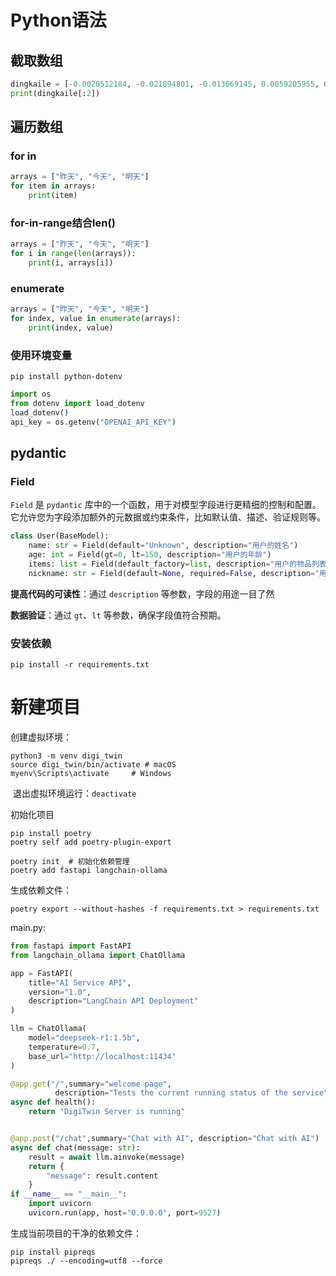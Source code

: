 # Python语法

## 截取数组

```python
dingkaile = [-0.0020512184, -0.021894801, -0.013669145, 0.0059205955, 0.023970932]
print(dingkaile[:2])
```

## 遍历数组

### for in

```python
arrays = ["昨天", "今天", "明天"]  
for item in arrays:  
    print(item)  
```

### for-in-range结合len()

```python
arrays = ["昨天", "今天", "明天"]  
for i in range(len(arrays)):  
    print(i, arrays[i])  
```

### enumerate

```python
arrays = ["昨天", "今天", "明天"]  
for index, value in enumerate(arrays):  
    print(index, value)  
```

### 使用环境变量

```
pip install python-dotenv
```

```python
import os
from dotenv import load_dotenv
load_dotenv()
api_key = os.getenv("OPENAI_API_KEY")
```



## pydantic

### Field

`Field` 是 `pydantic` 库中的一个函数，用于对模型字段进行更精细的控制和配置。它允许您为字段添加额外的元数据或约束条件，比如默认值、描述、验证规则等。

````python
class User(BaseModel):
    name: str = Field(default="Unknown", description="用户的姓名")
    age: int = Field(gt=0, lt=150, description="用户的年龄")
    items: list = Field(default_factory=list, description="用户的物品列表")
    nickname: str = Field(default=None, required=False, description="用户的昵称")
````

**提高代码的可读性**：通过 `description` 等参数，字段的用途一目了然

**数据验证**：通过 `gt`、`lt` 等参数，确保字段值符合预期。



### 安装依赖

```
pip install -r requirements.txt
```





# 新建项目

创建虚拟环境：

```
python3 -m venv digi_twin
source digi_twin/bin/activate # macOS
myenv\Scripts\activate     # Windows
```

​	退出虚拟环境运行：`deactivate`

初始化项目

```
pip install poetry
poetry self add poetry-plugin-export
```

```
poetry init  # 初始化依赖管理
poetry add fastapi langchain-ollama
```

生成依赖文件：

```
poetry export --without-hashes -f requirements.txt > requirements.txt
```

main.py:

```python
from fastapi import FastAPI
from langchain_ollama import ChatOllama

app = FastAPI(
    title="AI Service API",
    version="1.0",
    description="LangChain API Deployment"
)

llm = ChatOllama(
    model="deepseek-r1:1.5b",
    temperature=0.7,
    base_url="http://localhost:11434"
)

@app.get("/",summary="welcome page",
          description="Tests the current running status of the service")
async def health():
    return "DigiTwin Server is running"


@app.post("/chat",summary="Chat with AI", description="Chat with AI")
async def chat(message: str):
    result = await llm.ainvoke(message)
    return {
        "message": result.content
    }
if __name__ == "__main__":
    import uvicorn
    uvicorn.run(app, host="0.0.0.0", port=9527)
```



生成当前项目的干净的依赖文件：

```
pip install pipreqs
pipreqs ./ --encoding=utf8 --force
```

